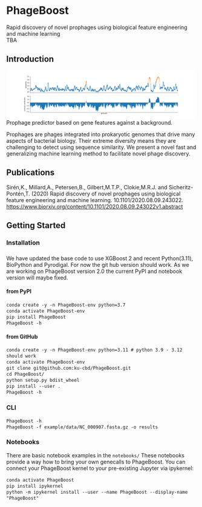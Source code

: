 # PhageBoost
Rapid discovery of novel prophages using biological feature engineering and machine learning  
TBA  

## Introduction 
![Predictions](fig1a.png)
Prophage predictor based on gene features against a background. 

Prophages are phages integrated into prokaryotic genomes that drive many aspects of bacterial biology.  Their extreme diversity means they are challenging to detect using sequence similarity. We present a novel fast and generalizing machine learning method to facilitate novel phage discovery.

## Publications
Sirén,K., Millard,A., Petersen,B., Gilbert,M.T.P., Clokie,M.R.J. and Sicheritz-Pontén,T. (2020) Rapid discovery of novel prophages using biological feature engineering and machine learning. 10.1101/2020.08.09.243022.
https://www.biorxiv.org/content/10.1101/2020.08.09.243022v1.abstract

## Getting Started
### Installation
###
We have updated the base code to use XGBoost 2 and recent Python(3.11), BioPython and Pyrodigal.
For now the git hub version should work. 
As we are working on PhageBoost version 2.0 the current PyPI and notebook version will maybe fixed.

#### from PyPI
```
conda create -y -n PhageBoost-env python=3.7 
conda activate PhageBoost-env
pip install PhageBoost 
PhageBoost -h
```

#### from GitHub

```
conda create -y -n PhageBoost-env python=3.11 # python 3.9 - 3.12 should work
conda activate PhageBoost-env 
git clone git@github.com:ku-cbd/PhageBoost.git 
cd PhageBoost/ 
python setup.py bdist_wheel
pip install --user . 
PhageBoost -h
```

### CLI 
```
PhageBoost -h
PhageBoost -f example/data/NC_000907.fasta.gz -o results
```
### Notebooks
There are basic notebook examples in the ```notebooks/```
These notebooks provide a way how to bring your own genecalls to PhageBoost.
You can connect your PhageBoost kernel to your pre-existing Jupyter via ipykernel:

```
conda activate PhageBoost
pip install ipykernel
python -m ipykernel install --user --name PhageBoost --display-name "PhageBoost" 
```
